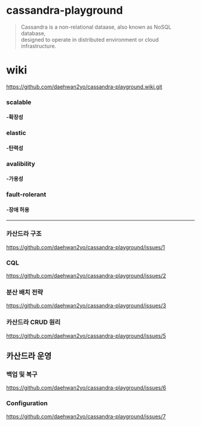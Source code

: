 # cassandra-playground

> Cassandra is a non-relational dataase, also known as NoSQL database,  
> designed to operate in distributed environment or cloud infrastructure.

# wiki  
https://github.com/daehwan2yo/cassandra-playground.wiki.git

### scalable
#### -확장성

### elastic
#### -탄력성

### avalibility
#### -가용성

### fault-rolerant
#### -장애 허용

--- 

### 카산드라 구조
https://github.com/daehwan2yo/cassandra-playground/issues/1

### CQL
https://github.com/daehwan2yo/cassandra-playground/issues/2

### 분산 배치 전략
https://github.com/daehwan2yo/cassandra-playground/issues/3

### 카산드라 CRUD 원리
https://github.com/daehwan2yo/cassandra-playground/issues/5

## 카산드라 운영
### 백업 및 복구
https://github.com/daehwan2yo/cassandra-playground/issues/6

### Configuration
https://github.com/daehwan2yo/cassandra-playground/issues/7
